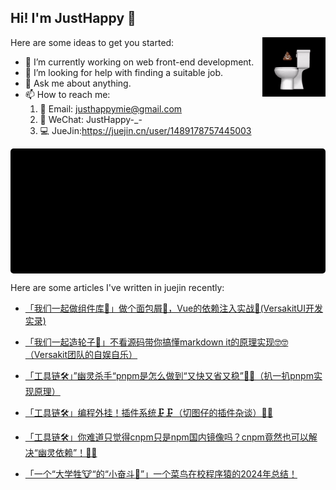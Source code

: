 ## Hi! I'm JustHappy 👋

<!--
**Simonmie/Simonmie** is a ✨ _special_ ✨ repository because its `README.md` (this file) appears on your GitHub profile.

Here are some ideas to get you started:

-->

 <img src="./shishi.gif" width="20%" align="right">

Here are some ideas to get you started:

- 🔭 I’m currently working on web front-end development.
- 🤔 I’m looking for help with finding a suitable job.
- 💬 Ask me about anything.
- 📫 How to reach me:
    1. 📧 Email: <justhappymie@gmail.com>
    2. 📱 WeChat: JustHappy-_-
    3. 💻 JueJin:<https://juejin.cn/user/1489178757445003>

<!-- 这边新增一个盒子展示动态信息 -->
<div
    id="juejin-box"
    style="
        width: 100%;
        height:200px;
        background-color: black;
        border-radius: 5px;"
>

</div>

<!-- 以下是我最近的文章 -->

Here are some articles I've written in juejin recently:

- [「我们一起做组件库🌻」做个面包屑🥖，Vue的依赖注入实战💉(VersakitUI开发实录)](https://juejin.cn/post/7473897136452583439)

- [「我们一起造轮子🛞」不看源码带你搞懂markdown it的原理实现🤓🤓（Versakit团队的自娱自乐）](https://juejin.cn/post/7477534896719839247)
- [「工具链🛠️」”幽灵杀手“pnpm是怎么做到“又快又省又稳”👻👻（扒一扒pnpm实现原理）](https://juejin.cn/post/7443866293755592742)
- [「工具链🛠️」编程外挂！插件系统🗜️🗜️（切图仔的插件杂谈）🔌🔌](https://juejin.cn/post/7458595339799199795)
- [「工具链🛠️」你难道只觉得cnpm只是npm国内镜像吗？cnpm竟然也可以解决“幽灵依赖”！🤡🤡](https://juejin.cn/post/7444895626217357362)
- [「一个“大学牲🐮“的“小奋斗💪”」一个菜鸟在校程序猿的2024年总结！](https://juejin.cn/post/7449202879250743348)

